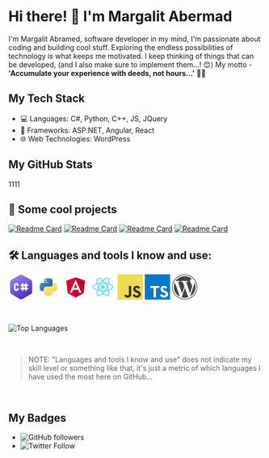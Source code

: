 # Hi there! 👋 I'm Margalit Abermad


I'm Margalit Abramed,
software developer in my mind,
I'm passionate about coding and building cool stuff. 
Exploring the endless possibilities of technology is what keeps me motivated.
I keep thinking of things that can be developed, (and I also make sure to implement them...! 😊)
My motto -
**'Accumulate your experience with deeds, not hours...'** 👩‍💻

## My Tech Stack

- 💻 Languages: C#, Python, C++, JS, JQuery
- 🚀 Frameworks: ASP.NET, Angular, React
- 🌐 Web Technologies: WordPress


## My GitHub Stats

1111

<!-- 
## Languages and Tools

🛠 Languages and tools I know and use:

![C#](https://img.shields.io/badge/C%23-239120?logo=c-sharp&logoColor=white&style=for-the-badge)
![Python](https://img.shields.io/badge/Python-3776AB?logo=python&logoColor=white&style=for-the-badge)
![Angular](https://img.shields.io/badge/Angular-DD0031?logo=angular&logoColor=white&style=for-the-badge)
![React](https://img.shields.io/badge/React-61DAFB?logo=react&logoColor=white&style=for-the-badge)
![JavaScript](https://img.shields.io/badge/JavaScript-F7DF1E?logo=javascript&logoColor=black&style=for-the-badge)
![TypeScript](https://img.shields.io/badge/TypeScript-3178C6?logo=typescript&logoColor=white&style=for-the-badge)
![WordPress](https://img.shields.io/badge/WordPress-21759B?logo=wordpress&logoColor=white&style=for-the-badge)
-->

## 🙌 Some cool projects



[![Readme Card](https://github-readme-stats.vercel.app/api/pin/?username=Margalit-Abermad&repo=QR---Barcode-Reader&theme=radical)](https://github.com/Margalit-Abermad/QR---Barcode-Reader)
[![Readme Card](https://github-readme-stats.vercel.app/api/pin/?username=Margalit-Abermad&repo=finished-Face-Recognition-&theme=radical)](https://github.com/Margalit-Abermad/finished-Face-Recognition-)
[![Readme Card](https://github-readme-stats.vercel.app/api/pin/?username=Margalit-Abermad&repo=Election-survey&theme=radical)](https://github.com/Margalit-Abermad/Election-survey)
[![Readme Card](https://github-readme-stats.vercel.app/api/pin/?username=Margalit-Abermad&repo=Parking-spaces-available&theme=radical)](https://github.com/Margalit-Abermad/Parking-spaces-available
)

<!-- 
[![Readme Card](https://github-readme-stats.vercel.app/api/pin/?username=Margalit-Abermad&repo=PeopleCounter&theme=radical)](https://github.com/Margalit-Abermad/PeopleCounter)
-->

## 🛠 Languages and tools I know and use:

<img src="https://raw.githubusercontent.com/github/explore/80688e429a7d4ef2fca1e82350fe8e3517d3494d/topics/csharp/csharp.png" alt="C#" width="50" height="50"> <img src="https://raw.githubusercontent.com/github/explore/80688e429a7d4ef2fca1e82350fe8e3517d3494d/topics/python/python.png" alt="Python" width="50" height="50"> <img src="https://raw.githubusercontent.com/github/explore/80688e429a7d4ef2fca1e82350fe8e3517d3494d/topics/angular/angular.png" alt="Angular" width="50" height="50"> <img src="https://raw.githubusercontent.com/github/explore/80688e429a7d4ef2fca1e82350fe8e3517d3494d/topics/react/react.png" alt="React" width="50" height="50"> <img src="https://raw.githubusercontent.com/github/explore/80688e429a7d4ef2fca1e82350fe8e3517d3494d/topics/javascript/javascript.png" alt="JavaScript" width="50" height="50"> <img src="https://raw.githubusercontent.com/github/explore/80688e429a7d4ef2fca1e82350fe8e3517d3494d/topics/typescript/typescript.png" alt="TypeScript" width="50" height="50"> <img src="https://raw.githubusercontent.com/github/explore/80688e429a7d4ef2fca1e82350fe8e3517d3494d/topics/wordpress/wordpress.png" alt="WordPress" width="50" height="50">

<br/>

![Top Languages](https://github-readme-stats.vercel.app/api/top-langs/?username=Margalit-Abermad&langs_count=3&layout=compact&theme=radical)

<br/>

> NOTE: "Languages and tools I know and use" does not indicate my skill level or something like that, it's just a metric of which languages I have used the most here on GitHub...

<br/>

## My Badges

- ![GitHub followers](https://img.shields.io/github/followers/Margalit-Abermad?label=Followers&style=social)
- ![Twitter Follow](https://img.shields.io/twitter/follow/your-twitter-handle?style=social)


<!-- BLOG-POST-LIST:START 

## My Latest Blog Posts

- [Title of Blog Post 1](link-to-post-1)
- [Title of Blog Post 2](link-to-post-2)
 BLOG-POST-LIST:END -->

<!-- ## Connect with Me

[![LinkedIn](https://img.shields.io/badge/LinkedIn-blue?style=for-the-badge&logo=linkedin&labelColor=blue)](your-linkedin-profile)
[![Twitter](https://img.shields.io/badge/Twitter-blue?style=for-the-badge&logo=twitter&labelColor=blue)](your-twitter-profile)

 -->


